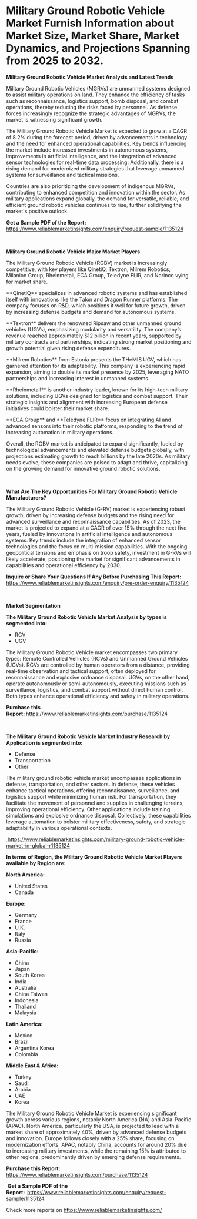 <p><h1>Military Ground Robotic Vehicle Market Furnish Information about Market Size, Market Share, Market Dynamics, and Projections Spanning from 2025 to 2032.</h1></p><p><strong>Military Ground Robotic Vehicle Market Analysis and Latest Trends</strong></p>
<p><p>Military Ground Robotic Vehicles (MGRVs) are unmanned systems designed to assist military operations on land. They enhance the efficiency of tasks such as reconnaissance, logistics support, bomb disposal, and combat operations, thereby reducing the risks faced by personnel. As defense forces increasingly recognize the strategic advantages of MGRVs, the market is witnessing significant growth.</p><p>The Military Ground Robotic Vehicle Market is expected to grow at a CAGR of 8.2% during the forecast period, driven by advancements in technology and the need for enhanced operational capabilities. Key trends influencing the market include increased investments in autonomous systems, improvements in artificial intelligence, and the integration of advanced sensor technologies for real-time data processing. Additionally, there is a rising demand for modernized military strategies that leverage unmanned systems for surveillance and tactical missions.</p><p>Countries are also prioritizing the development of indigenous MGRVs, contributing to enhanced competition and innovation within the sector. As military applications expand globally, the demand for versatile, reliable, and efficient ground robotic vehicles continues to rise, further solidifying the market's positive outlook.</p></p>
<p><strong>Get a Sample PDF of the Report:&nbsp;</strong> <a href="https://www.reliablemarketinsights.com/enquiry/request-sample/1135124?utm_campaign=2933&utm_medium=2&utm_source=Github&utm_content=ia&utm_term=25032025&utm_id=military-ground-robotic-vehicle">https://www.reliablemarketinsights.com/enquiry/request-sample/1135124</a></p>
<p>&nbsp;</p>
<p><strong>Military Ground Robotic Vehicle Major Market Players</strong></p>
<p><p>The Military Ground Robotic Vehicle (RGBV) market is increasingly competitive, with key players like QinetiQ, Textron, Milrem Robotics, Milanion Group, Rheinmetall, ECA Group, Teledyne FLIR, and Norinco vying for market share.</p><p>**QinetiQ** specializes in advanced robotic systems and has established itself with innovations like the Talon and Dragon Runner platforms. The company focuses on R&D, which positions it well for future growth, driven by increasing defense budgets and demand for autonomous systems. </p><p>**Textron** delivers the renowned Ripsaw and other unmanned ground vehicles (UGVs), emphasizing modularity and versatility. The company’s revenue reached approximately $12 billion in recent years, supported by military contracts and partnerships, indicating strong market positioning and growth potential given rising defense expenditures.</p><p>**Milrem Robotics** from Estonia presents the THeMIS UGV, which has garnered attention for its adaptability. This company is experiencing rapid expansion, aiming to double its market presence by 2025, leveraging NATO partnerships and increasing interest in unmanned systems.</p><p>**Rheinmetall** is another industry leader, known for its high-tech military solutions, including UGVs designed for logistics and combat support. Their strategic insights and alignment with increasing European defense initiatives could bolster their market share.</p><p>**ECA Group** and **Teledyne FLIR** focus on integrating AI and advanced sensors into their robotic platforms, responding to the trend of increasing automation in military operations.</p><p>Overall, the RGBV market is anticipated to expand significantly, fueled by technological advancements and elevated defense budgets globally, with projections estimating growth to reach billions by the late 2020s. As military needs evolve, these companies are poised to adapt and thrive, capitalizing on the growing demand for innovative ground robotic solutions.</p></p>
<p>&nbsp;</p>
<p><strong>What Are The Key Opportunities For Military Ground Robotic Vehicle Manufacturers?</strong></p>
<p><p>The Military Ground Robotic Vehicle (G-RV) market is experiencing robust growth, driven by increasing defense budgets and the rising need for advanced surveillance and reconnaissance capabilities. As of 2023, the market is projected to expand at a CAGR of over 15% through the next five years, fueled by innovations in artificial intelligence and autonomous systems. Key trends include the integration of enhanced sensor technologies and the focus on multi-mission capabilities. With the ongoing geopolitical tensions and emphasis on troop safety, investment in G-RVs will likely accelerate, positioning the market for significant advancements in capabilities and operational efficiency by 2030.</p></p>
<p><strong>Inquire or Share Your Questions If Any Before Purchasing This Report:</strong> <a href="https://www.reliablemarketinsights.com/enquiry/pre-order-enquiry/1135124?utm_campaign=2933&utm_medium=2&utm_source=Github&utm_content=ia&utm_term=25032025&utm_id=military-ground-robotic-vehicle">https://www.reliablemarketinsights.com/enquiry/pre-order-enquiry/1135124</a></p>
<p>&nbsp;</p>
<p><strong>Market Segmentation</strong></p>
<p><strong>The Military Ground Robotic Vehicle Market Analysis by types is segmented into:</strong></p>
<p><ul><li>RCV</li><li>UGV</li></ul></p>
<p><p>The Military Ground Robotic Vehicle market encompasses two primary types: Remote Controlled Vehicles (RCVs) and Unmanned Ground Vehicles (UGVs). RCVs are controlled by human operators from a distance, providing real-time observation and tactical support, often deployed for reconnaissance and explosive ordnance disposal. UGVs, on the other hand, operate autonomously or semi-autonomously, executing missions such as surveillance, logistics, and combat support without direct human control. Both types enhance operational efficiency and safety in military operations.</p></p>
<p><strong>Purchase this Report:&nbsp;</strong><a href="https://www.reliablemarketinsights.com/purchase/1135124?utm_campaign=2933&utm_medium=2&utm_source=Github&utm_content=ia&utm_term=25032025&utm_id=military-ground-robotic-vehicle">https://www.reliablemarketinsights.com/purchase/1135124</a></p>
<p>&nbsp;</p>
<p><strong>The Military Ground Robotic Vehicle Market Industry Research by Application is segmented into:</strong></p>
<p><ul><li>Defense</li><li>Transportation</li><li>Other</li></ul></p>
<p><p>The military ground robotic vehicle market encompasses applications in defense, transportation, and other sectors. In defense, these vehicles enhance tactical operations, offering reconnaissance, surveillance, and logistics support while minimizing human risk. For transportation, they facilitate the movement of personnel and supplies in challenging terrains, improving operational efficiency. Other applications include training simulations and explosive ordnance disposal. Collectively, these capabilities leverage automation to bolster military effectiveness, safety, and strategic adaptability in various operational contexts.</p></p>
<p><a href="https://www.reliablemarketinsights.com/military-ground-robotic-vehicle-market-in-global-r1135124?utm_campaign=2933&utm_medium=2&utm_source=Github&utm_content=ia&utm_term=25032025&utm_id=military-ground-robotic-vehicle">&nbsp;https://www.reliablemarketinsights.com/military-ground-robotic-vehicle-market-in-global-r1135124</a></p>
<p><strong>In terms of Region, the Military Ground Robotic Vehicle Market Players available by Region are:</strong></p>
<p>
    <p> <strong> North America: </strong>
        <ul>
            <li>United States</li>
            <li>Canada</li>
        </ul>
        </p> 
    <p> <strong> Europe: </strong>
        <ul>
            <li>Germany</li>
            <li>France</li>
            <li>U.K.</li>
            <li>Italy</li>
            <li>Russia</li>
        </ul>
        </p> 
    <p> <strong> Asia-Pacific: </strong>
        <ul>
            <li>China</li>
            <li>Japan</li>
            <li>South Korea</li>
            <li>India</li>
            <li>Australia</li>
            <li>China Taiwan</li>
            <li>Indonesia</li>
            <li>Thailand</li>
            <li>Malaysia</li>
        </ul>
        </p> 
    <p> <strong> Latin America: </strong>
        <ul>
            <li>Mexico</li>
            <li>Brazil</li>
            <li>Argentina Korea</li>
            <li>Colombia</li>
        </ul>
        </p> 
    <p> <strong> Middle East & Africa: </strong>
        <ul>
            <li>Turkey</li>
            <li>Saudi</li>
            <li>Arabia</li>
            <li>UAE</li>
            <li>Korea</li>
        </ul>
    </p>
    </p>
<p><p>The Military Ground Robotic Vehicle Market is experiencing significant growth across various regions, notably North America (NA) and Asia-Pacific (APAC). North America, particularly the USA, is projected to lead with a market share of approximately 40%, driven by advanced defense budgets and innovation. Europe follows closely with a 25% share, focusing on modernization efforts. APAC, notably China, accounts for around 20% due to increasing military investments, while the remaining 15% is attributed to other regions, predominantly driven by emerging defense requirements.</p></p>
<p><strong>Purchase this Report: </strong><a href="https://www.reliablemarketinsights.com/purchase/1135124?utm_campaign=2933&utm_medium=2&utm_source=Github&utm_content=ia&utm_term=25032025&utm_id=military-ground-robotic-vehicle">https://www.reliablemarketinsights.com/purchase/1135124</a></p>
<p>&nbsp;<strong>Get a Sample PDF of the Report:&nbsp;&nbsp;</strong><a href="https://www.reliablemarketinsights.com/enquiry/request-sample/1135124?utm_campaign=2933&utm_medium=2&utm_source=Github&utm_content=ia&utm_term=25032025&utm_id=military-ground-robotic-vehicle">https://www.reliablemarketinsights.com/enquiry/request-sample/1135124</a></p>
<p><strong></strong></p>
<p>Check more reports on <a href="https://www.reliablemarketinsights.com/?utm_campaign=2933&utm_medium=2&utm_source=Github&utm_content=ia&utm_term=25032025&utm_id=military-ground-robotic-vehicle">https://www.reliablemarketinsights.com/</a></p>